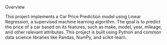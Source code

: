 Overview

This project implements a Car Price Prediction model using Linear Regression, a supervised machine learning algorithm. The goal is to predict the price of a car based on its features, such as make, model, year, mileage, and other relevant attributes. This project is built using Python and common data science libraries like Pandas, NumPy, and scikit-learn.
